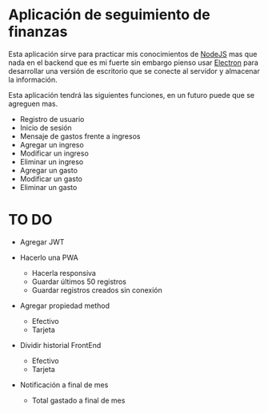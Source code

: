 # Aplicación de seguimiento de finanzas

Esta aplicación sirve para practicar mis conocimientos de [NodeJS](https://nodejs.org/en) mas que nada en el backend que es mi fuerte sin embargo pienso usar [Electron](https://www.electronjs.org/es/) para desarrollar una versión de escritorio que se conecte al servidor y almacenar la información.

Esta aplicación tendrá las siguientes funciones, en un futuro puede que se agreguen mas.

- Registro de usuario
- Inicio de sesión
- Mensaje de gastos frente a ingresos
- Agregar un ingreso
- Modificar un ingreso
- Eliminar un ingreso
- Agregar un gasto
- Modificar un gasto
- Eliminar un gasto

# TO DO

- Agregar JWT

- Hacerlo una PWA
	- Hacerla responsiva
	- Guardar últimos 50 registros
	- Guardar registros creados sin conexión

- Agregar propiedad method
	- Efectivo
	- Tarjeta

- Dividir historial FrontEnd
	- Efectivo
	- Tarjeta

- Notificación a final de mes
	- Total gastado a final de mes
